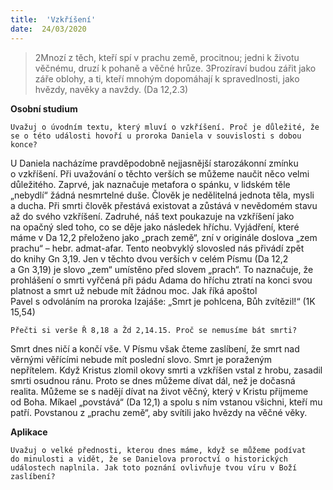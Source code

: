```yaml
---
title:  'Vzkříšení'
date:  24/03/2020
---
```


> <p></p>
> 2Mnozí z těch, kteří spí v prachu země, procitnou; jedni k životu věčnému, druzí k pohaně a věčné hrůze. 3Prozíraví budou zářit jako záře oblohy, a ti, kteří mnohým dopomáhají k spravedlnosti, jako hvězdy, navěky a navždy. (Da 12,2.3)

**Osobní studium**

`Uvažuj o úvodním textu, který mluví o vzkří­še­ní. Proč je důležité, že se o této události hovoří u proroka Daniela v souvislosti s dobou konce?`

U Daniela nacházíme pravděpodobně nejjasnější starozákonní zmínku o vzkříšení. Při uvažování o těchto verších se můžeme naučit něco velmi důležitého. Zaprvé, jak naznačuje metafora o spánku, v lidském těle „nebydlí“ žádná nesmrtelné duše. Člověk je nedělitelná jednota těla, mysli a ducha. Při smrti člověk přestává existovat a zůstává v nevědomém stavu až do svého vzkříšení. Zadruhé, náš text poukazuje na vzkříšení jako na opačný sled toho, co se děje jako následek hříchu. Vyjádření, které máme v Da 12,2 přeloženo jako „prach země“, zní v originále doslova „zem prachu“ – hebr. admat-afar. Tento neobvyklý slovosled nás přivádí zpět do knihy Gn 3,19. Jen v těchto dvou verších v celém Písmu (Da 12,2 a Gn 3,19) je slovo „zem“ umístěno před slovem „prach“. To naznačuje, že prohlášení o smrti vyřčená při pádu Adama do hříchu ztratí na konci svou platnost a smrt už nebude mít žádnou moc. Jak říká apoštol Pavel s odvoláním na proroka Izajáše: „Smrt je pohlcena, Bůh zvítězil!“ (1K 15,54)

`Přečti si verše Ř 8,18 a Žd 2,14.15. Proč se nemusíme bát smrti?`

Smrt dnes ničí a končí vše. V Písmu však čteme zaslíbení, že smrt nad věrnými věřícími nebude mít poslední slovo. Smrt je poraženým nepřítelem. Když Kristus zlomil okovy smrti a vzkříšen vstal z hrobu, zasadil smrti osudnou ránu. Proto se dnes můžeme dívat dál, než je dočasná realita. Můžeme se s nadějí dívat na život věčný, který v Kristu přijmeme od Boha. Míkael „povstává“ (Da 12,1) a spolu s ním vstanou všichni, kteří mu patří. Povstanou z „prachu země“, aby svítili jako hvězdy na věčné věky.

**Aplikace**

`Uvažuj o velké přednosti, kterou dnes máme, když se můžeme podívat do minulosti a vidět, že se Danielova proroctví o historických událostech naplnila. Jak toto poznání ovlivňuje tvou víru v Boží zaslíbení?`